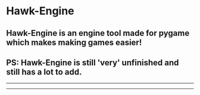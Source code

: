 # Hawk-Engine
##  Hawk-Engine is an engine tool made for pygame which makes making games easier!
## PS: Hawk-Engine is still 'very' unfinished and still has a lot to add.
---
___
